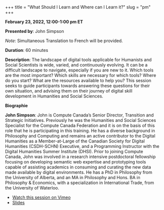 +++
title = "What Should I Learn and Where can I Learn it?"
slug = "pm"
+++

**February 23, 2022, 12:00-1:00 pm ET**

**Presented by**: John Simpson

*Note*: Simultaneous Translation to French will be provided. 

**Duration**: 60 minutes

**Description**: The landscape of digital tools applicable for Humanists and Social Scientists is wide, varied, and continuously evolving. It can be a difficult landscape to navigate, especially if you are new to it. Which tools are the most important? Which skills are necessary for which tools? Where do you start? What are the resources available to help you? This session seeks to guide participants towards answering these questions for their own situation, and advising them on their journey of digital skill development in Humanities and Social Sciences.

**Biographie**

**John Simpson**: John is Compute Canada’s Senior Director, Transition and Strategic Initiatives. Previously he was the Humanities and Social Sciences Specialist for the Compute Canada Federation and it is on the basis of this role that he is participating in this training. He has a diverse background in Philosophy and Computing and remains an active contributor to the Digital Humanities as a Member-at-Large of the Canadian Society for Digital Humanities (CSDH-SCHN) Executive, and a Programming Instructor with the Digital Humanities Summer Institute (DHSI). Prior to joining Compute Canada, John was involved in a research intensive postdoctoral fellowship focusing on developing semantic web expertise and prototyping tools capable of assisting academics in consuming and curating the new data made available by digital environments. He has a PhD in Philosophy from the University of Alberta, and an MA in Philosophy and Hons. BA in Philosophy & Economics, with a specialization in International Trade, from the University of Waterloo.

- [Watch this session on Vimeo](https://vimeo.com/691053783)
- [Slides](https://docs.google.com/presentation/d/17x4DlNDS2jDpya1nSYeSAForPQbEYwrbFEE0yv-HuZc/edit#slide=id.p)
